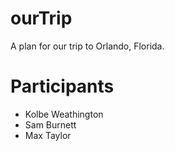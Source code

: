 # ourTrip
A plan for our trip to Orlando, Florida.

# Participants
* Kolbe Weathington
* Sam Burnett
* Max Taylor
